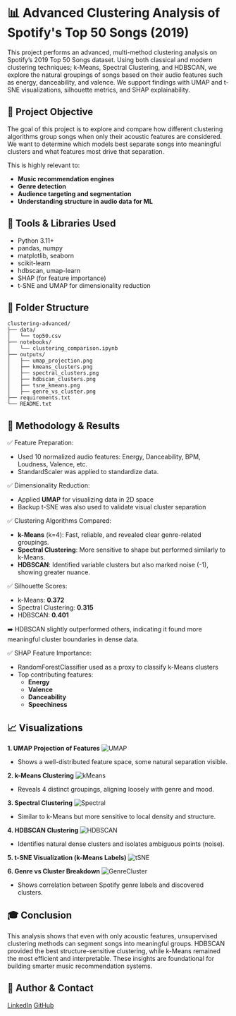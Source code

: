 
📊 Advanced Clustering Analysis of Spotify's Top 50 Songs (2019)
===============================================================

This project performs an advanced, multi-method clustering analysis on Spotify’s 2019 Top 50 Songs dataset. Using both classical and modern clustering techniques; k-Means, Spectral Clustering, and HDBSCAN, we explore the natural groupings of songs based on their audio features such as energy, danceability, and valence. We support findings with UMAP and t-SNE visualizations, silhouette metrics, and SHAP explainability.

🎯 Project Objective
--------------------
The goal of this project is to explore and compare how different clustering algorithms group songs when only their acoustic features are considered. We want to determine which models best separate songs into meaningful clusters and what features most drive that separation.

This is highly relevant to:
- **Music recommendation engines**
- **Genre detection**
- **Audience targeting and segmentation**
- **Understanding structure in audio data for ML**

🧰 Tools & Libraries Used
--------------------------
- Python 3.11+
- pandas, numpy
- matplotlib, seaborn
- scikit-learn
- hdbscan, umap-learn
- SHAP (for feature importance)
- t-SNE and UMAP for dimensionality reduction

📁 Folder Structure
---------------------
```
clustering-advanced/
├── data/
│   └── top50.csv
├── notebooks/
│   └── clustering_comparison.ipynb
├── outputs/
│   ├── umap_projection.png
│   ├── kmeans_clusters.png
│   ├── spectral_clusters.png
│   ├── hdbscan_clusters.png
│   ├── tsne_kmeans.png
│   ├── genre_vs_cluster.png
├── requirements.txt
└── README.txt
```

🧪 Methodology & Results
-------------------------

✅ Feature Preparation:
- Used 10 normalized audio features: Energy, Danceability, BPM, Loudness, Valence, etc.
- StandardScaler was applied to standardize data.

✅ Dimensionality Reduction:
- Applied **UMAP** for visualizing data in 2D space
- Backup t-SNE was also used to validate visual cluster separation

✅ Clustering Algorithms Compared:
- **k-Means** (k=4): Fast, reliable, and revealed clear genre-related groupings.
- **Spectral Clustering**: More sensitive to shape but performed similarly to k-Means.
- **HDBSCAN**: Identified variable clusters but also marked noise (-1), showing greater nuance.

✅ Silhouette Scores:
- k-Means: **0.372**
- Spectral Clustering: **0.315**
- HDBSCAN: **0.401**

➡️ HDBSCAN slightly outperformed others, indicating it found more meaningful cluster boundaries in dense data.

✅ SHAP Feature Importance:
- RandomForestClassifier used as a proxy to classify k-Means clusters
- Top contributing features:
  - **Energy**
  - **Valence**
  - **Danceability**
  - **Speechiness**

📈 Visualizations
------------------

**1. UMAP Projection of Features**
![UMAP](outputs/umap_projection.png)
- Shows a well-distributed feature space, some natural separation visible.

**2. k-Means Clustering**
![kMeans](outputs/kmeans_clusters.png)
- Reveals 4 distinct groupings, aligning loosely with genre and mood.

**3. Spectral Clustering**
![Spectral](outputs/spectral_clusters.png)
- Similar to k-Means but more sensitive to local density and structure.

**4. HDBSCAN Clustering**
![HDBSCAN](outputs/hdbscan_clusters.png)
- Identifies natural dense clusters and isolates ambiguous points (noise).

**5. t-SNE Visualization (k-Means Labels)**
![tSNE](outputs/tsne_kmeans.png)

**6. Genre vs Cluster Breakdown**
![GenreCluster](outputs/genre_vs_cluster.png)
- Shows correlation between Spotify genre labels and discovered clusters.

🎓 Conclusion
--------------
This analysis shows that even with only acoustic features, unsupervised clustering methods can segment songs into meaningful groups. HDBSCAN provided the best structure-sensitive clustering, while k-Means remained the most efficient and interpretable. These insights are foundational for building smarter music recommendation systems.

🔗 Author & Contact
---------------------
[LinkedIn](https://www.linkedin.com/in/alexus-glass-248061237)
[GitHub](https://github.com/lexusimni)  
